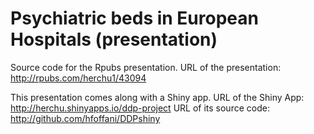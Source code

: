 Psychiatric beds in European Hospitals (presentation)
========================================================

Source code for the Rpubs presentation.
URL of the presentation: http://rpubs.com/herchu1/43094

This presentation comes along with a Shiny app.
URL of the Shiny App: http://herchu.shinyapps.io/ddp-project
URL of its source code: http://github.com/hfoffani/DDPshiny

